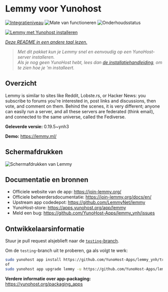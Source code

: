 <!--
NB: Deze README is automatisch gegenereerd door <https://github.com/YunoHost/apps/tree/master/tools/readme_generator>
Hij mag NIET handmatig aangepast worden.
-->

# Lemmy voor Yunohost

[![Integratieniveau](https://dash.yunohost.org/integration/lemmy.svg)](https://ci-apps.yunohost.org/ci/apps/lemmy/) ![Mate van functioneren](https://ci-apps.yunohost.org/ci/badges/lemmy.status.svg) ![Onderhoudsstatus](https://ci-apps.yunohost.org/ci/badges/lemmy.maintain.svg)

[![Lemmy met Yunohost installeren](https://install-app.yunohost.org/install-with-yunohost.svg)](https://install-app.yunohost.org/?app=lemmy)

*[Deze README in een andere taal lezen.](./ALL_README.md)*

> *Met dit pakket kun je Lemmy snel en eenvoudig op een YunoHost-server installeren.*  
> *Als je nog geen YunoHost hebt, lees dan [de installatiehandleiding](https://yunohost.org/install), om te zien hoe je 'm installeert.*

## Overzicht

Lemmy is similar to sites like Reddit, Lobste.rs, or Hacker News: you subscribe to forums you're interested in, post links and discussions, then vote, and comment on them. Behind the scenes, it is very different; anyone can easily run a server, and all these servers are federated (think email), and connected to the same universe, called the Fediverse.


**Geleverde versie:** 0.19.5~ynh3

**Demo:** <https://lemmy.ml/>

## Schermafdrukken

![Schermafdrukken van Lemmy](./doc/screenshots/screenshot1.webp)

## Documentatie en bronnen

- Officiele website van de app: <https://join-lemmy.org/>
- Officiele beheerdersdocumentatie: <https://join-lemmy.org/docs/en/>
- Upstream app codedepot: <https://github.com/LemmyNet/lemmy>
- YunoHost-store: <https://apps.yunohost.org/app/lemmy>
- Meld een bug: <https://github.com/YunoHost-Apps/lemmy_ynh/issues>

## Ontwikkelaarsinformatie

Stuur je pull request alsjeblieft naar de [`testing`-branch](https://github.com/YunoHost-Apps/lemmy_ynh/tree/testing).

Om de `testing`-branch uit te proberen, ga als volgt te werk:

```bash
sudo yunohost app install https://github.com/YunoHost-Apps/lemmy_ynh/tree/testing --debug
of
sudo yunohost app upgrade lemmy -u https://github.com/YunoHost-Apps/lemmy_ynh/tree/testing --debug
```

**Verdere informatie over app-packaging:** <https://yunohost.org/packaging_apps>
